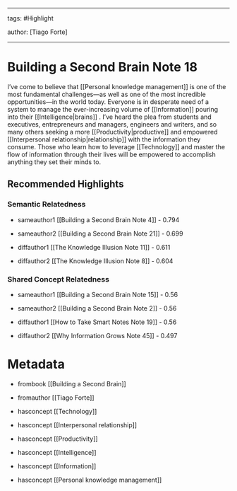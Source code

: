 




---

tags: #Highlight

author: [Tiago Forte]

---
# Building a Second Brain Note 18




I’ve come to believe that  [[Personal knowledge management]]  is one of the most fundamental challenges—as well as one of the most incredible opportunities—in the world today. Everyone is in desperate need of a system to manage the ever-increasing volume of  [[Information]]  pouring into their  [[Intelligence|brains]] . I’ve heard the plea from students and executives, entrepreneurs and managers, engineers and writers, and so many others seeking a more  [[Productivity|productive]]  and empowered  [[Interpersonal relationship|relationship]]  with the information they consume. Those who learn how to leverage  [[Technology]]  and master the flow of information through their lives will be empowered to accomplish anything they set their minds to.


## Recommended Highlights

### Semantic Relatedness


- sameauthor1 [[Building a Second Brain Note 4]] - 0.794

- sameauthor2 [[Building a Second Brain Note 21]] - 0.699

- diffauthor1 [[The Knowledge Illusion Note 11]] - 0.611

- diffauthor2 [[The Knowledge Illusion Note 8]] - 0.604
### Shared Concept Relatedness


- sameauthor1 [[Building a Second Brain Note 15]] - 0.56

- sameauthor2 [[Building a Second Brain Note 2]] - 0.56

- diffauthor1 [[How to Take Smart Notes Note 19]] - 0.56

- diffauthor2 [[Why Information Grows Note 45]] - 0.497
# Metadata


- frombook [[Building a Second Brain]]

- fromauthor [[Tiago Forte]]

- hasconcept [[Technology]]

- hasconcept [[Interpersonal relationship]]

- hasconcept [[Productivity]]

- hasconcept [[Intelligence]]

- hasconcept [[Information]]

- hasconcept [[Personal knowledge management]]